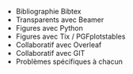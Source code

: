 * Bibliographie Bibtex
* Transparents avec Beamer
* Figures avec Python 
* Figures avec Tix / PGFplotstables
* Collaboratif avec Overleaf
* Collaboratif avec GIT
* Problèmes spécifiques à chacun
